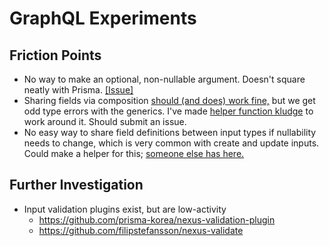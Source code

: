 # GraphQL Experiments

## Friction Points

- No way to make an optional, non-nullable argument. Doesn't square neatly with Prisma. [[Issue]](https://github.com/graphql-nexus/nexus/issues/819)
- Sharing fields via composition [should (and does) work fine,](https://github.com/graphql-nexus/nexus/issues/907#issuecomment-846308782) but we get odd type errors with the generics. I've made [helper function kludge](src/graphql/common.ts#L8) to work around it. Should submit an issue.
- No easy way to share field definitions between input types if nullability needs to change, which is very common with create and update inputs. Could make a helper for this; [someone else has here.](https://github.com/graphql-nexus/nexus/issues/907#issuecomment-846402744)

## Further Investigation

- Input validation plugins exist, but are low-activity
  - https://github.com/prisma-korea/nexus-validation-plugin
  - https://github.com/filipstefansson/nexus-validate
